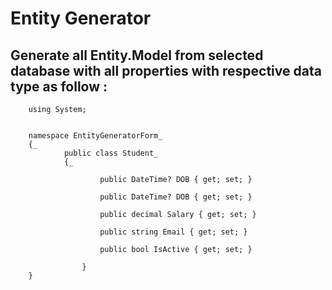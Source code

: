 # Entity Generator

## Generate all Entity.Model from selected database with all properties with respective data type as follow :



        using System;


        namespace EntityGeneratorForm_
        {_
                public class Student_
                {_

                        public DateTime? DOB { get; set; }

                        public DateTime? DOB { get; set; }

                        public decimal Salary { get; set; }

                        public string Email { get; set; }

                        public bool IsActive { get; set; }
        
                    }
        }



